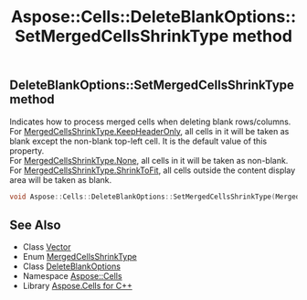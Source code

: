 ﻿---
title: Aspose::Cells::DeleteBlankOptions::SetMergedCellsShrinkType method
linktitle: SetMergedCellsShrinkType
second_title: Aspose.Cells for C++ API Reference
description: 'Aspose::Cells::DeleteBlankOptions::SetMergedCellsShrinkType method. Indicates how to process merged cells when deleting blank rows/columns.<br>  For MergedCellsShrinkType.KeepHeaderOnly, all cells in it will be taken as blank except the non-blank top-left cell. It is the default value of this property.<br>  For MergedCellsShrinkType.None, all cells in it will be taken as non-blank.<br>  For MergedCellsShrinkType.ShrinkToFit, all cells outside the content display area will be taken as blank.<br> in C++.'
type: docs
weight: 1100
url: /cpp/aspose.cells/deleteblankoptions/setmergedcellsshrinktype/
---
## DeleteBlankOptions::SetMergedCellsShrinkType method


Indicates how to process merged cells when deleting blank rows/columns.<br>  For [MergedCellsShrinkType.KeepHeaderOnly](../../mergedcellsshrinktype/), all cells in it will be taken as blank except the non-blank top-left cell. It is the default value of this property.<br>  For [MergedCellsShrinkType.None](../../mergedcellsshrinktype/), all cells in it will be taken as non-blank.<br>  For [MergedCellsShrinkType.ShrinkToFit](../../mergedcellsshrinktype/), all cells outside the content display area will be taken as blank.<br>

```cpp
void Aspose::Cells::DeleteBlankOptions::SetMergedCellsShrinkType(MergedCellsShrinkType value)
```

## See Also

* Class [Vector](../../vector/)
* Enum [MergedCellsShrinkType](../../mergedcellsshrinktype/)
* Class [DeleteBlankOptions](../)
* Namespace [Aspose::Cells](../../)
* Library [Aspose.Cells for C++](../../../)
